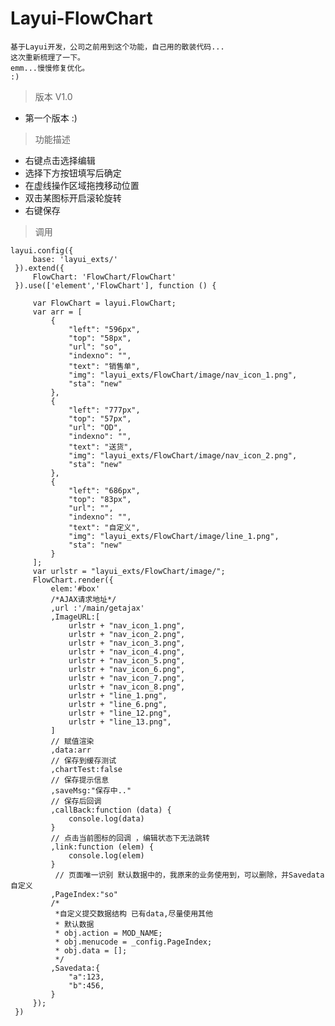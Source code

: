 # Layui-FlowChart

 ~~~
 基于Layui开发，公司之前用到这个功能，自己用的散装代码...
 这次重新梳理了一下。
 emm...慢慢修复优化。
 :)
 ~~~
> 版本 V1.0
 + 第一个版本 :)
> 功能描述
 + 右键点击选择编辑
 + 选择下方按钮填写后确定
 + 在虚线操作区域拖拽移动位置
 + 双击某图标开启滚轮旋转
 + 右键保存
 
 > 调用
 
    layui.config({
         base: 'layui_exts/'
     }).extend({
         FlowChart: 'FlowChart/FlowChart'
     }).use(['element','FlowChart'], function () {
     
         var FlowChart = layui.FlowChart;
         var arr = [
             {
                 "left": "596px",
                 "top": "58px",
                 "url": "so",
                 "indexno": "",
                 "text": "销售单",
                 "img": "layui_exts/FlowChart/image/nav_icon_1.png",
                 "sta": "new"
             },
             {
                 "left": "777px",
                 "top": "57px",
                 "url": "OD",
                 "indexno": "",
                 "text": "送货",
                 "img": "layui_exts/FlowChart/image/nav_icon_2.png",
                 "sta": "new"
             },
             {
                 "left": "686px",
                 "top": "83px",
                 "url": "",
                 "indexno": "",
                 "text": "自定义",
                 "img": "layui_exts/FlowChart/image/line_1.png",
                 "sta": "new"
             }
         ];
         var urlstr = "layui_exts/FlowChart/image/";
         FlowChart.render({
             elem:'#box'
             /*AJAX请求地址*/
             ,url :'/main/getajax'
             ,ImageURL:[
                 urlstr + "nav_icon_1.png",
                 urlstr + "nav_icon_2.png",
                 urlstr + "nav_icon_3.png",
                 urlstr + "nav_icon_4.png",
                 urlstr + "nav_icon_5.png",
                 urlstr + "nav_icon_6.png",
                 urlstr + "nav_icon_7.png",
                 urlstr + "nav_icon_8.png",
                 urlstr + "line_1.png",
                 urlstr + "line_6.png",
                 urlstr + "line_12.png",
                 urlstr + "line_13.png",
             ]
             // 赋值渲染
             ,data:arr
             // 保存到缓存测试
             ,chartTest:false
             // 保存提示信息
             ,saveMsg:"保存中.."
             // 保存后回调
             ,callBack:function (data) {
                 console.log(data)
             }
             // 点击当前图标的回调 ，编辑状态下无法跳转
             ,link:function (elem) {
                 console.log(elem)
             }
              // 页面唯一识别 默认数据中的，我原来的业务使用到，可以删除，并Savedata自定义
             ,PageIndex:"so"
             /* 
              *自定义提交数据结构 已有data,尽量使用其他
              * 默认数据
              * obj.action = MOD_NAME;
              * obj.menucode = _config.PageIndex;
              * obj.data = [];
              */
             ,Savedata:{
                 "a":123,
                 "b":456,
             }
         });
     })



